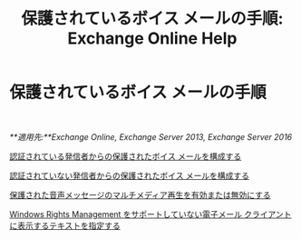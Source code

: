 ﻿---
title: '保護されているボイス メールの手順: Exchange Online Help'
TOCTitle: 保護されているボイス メールの手順
ms:assetid: 8547fc92-58f6-40f1-9685-3d43ba9b64a0
ms:mtpsurl: https://technet.microsoft.com/ja-jp/library/JJ938013(v=EXCHG.150)
ms:contentKeyID: 52057455
ms.date: 05/22/2018
mtps_version: v=EXCHG.150
ms.translationtype: HT
---

# 保護されているボイス メールの手順

 

_**適用先:**Exchange Online, Exchange Server 2013, Exchange Server 2016_

[認証されている発信者からの保護されたボイス メールを構成する](configure-protected-voice-mail-from-authenticated-callers-exchange-2013-help.md)

[認証されていない発信者からの保護されたボイス メールを構成する](configure-protected-voice-mail-from-unauthenticated-callers-exchange-2013-help.md)

[保護された音声メッセージのマルチメディア再生を有効または無効にする](enable-or-disable-multimedia-playback-of-protected-voice-messages-exchange-2013-help.md)

[Windows Rights Management をサポートしていない電子メール クライアントに表示するテキストを指定する](specify-the-text-to-display-for-email-clients-that-don-t-support-windows-rights-management-exchange-2013-help.md)

